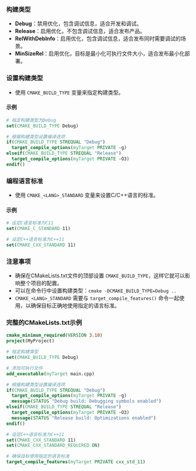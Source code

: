 ﻿### 构建类型
- **Debug**：禁用优化，包含调试信息，适合开发和调试。
- **Release**：启用优化，不包含调试信息，适合发布产品。
- **RelWithDebInfo**：启用优化，包含调试信息，适合发布同时需要调试的场景。
- **MinSizeRel**：启用优化，目标是最小化可执行文件大小，适合发布最小化部署。

### 设置构建类型
- 使用 `CMAKE_BUILD_TYPE` 变量来指定构建类型。

#### 示例
```cmake
# 指定构建类型为Debug
set(CMAKE_BUILD_TYPE Debug)

# 根据构建类型设置编译选项
if(CMAKE_BUILD_TYPE STREQUAL "Debug")
  target_compile_options(myTarget PRIVATE -g)
elseif(CMAKE_BUILD_TYPE STREQUAL "Release")
  target_compile_options(myTarget PRIVATE -O3)
endif()
```

### 编程语言标准
- 使用 `CMAKE_<LANG>_STANDARD` 变量来设置C/C++语言的标准。

#### 示例
```cmake
# 设定C语言标准为C11
set(CMAKE_C_STANDARD 11)

# 设定C++语言标准为C++11
set(CMAKE_CXX_STANDARD 11)
```

### 注意事项
- 确保在CMakeLists.txt文件的顶部设置 `CMAKE_BUILD_TYPE`，这样它就可以影响整个项目的配置。
- 可以在命令行中设置构建类型：`cmake -DCMAKE_BUILD_TYPE=Debug ..`
- `CMAKE_<LANG>_STANDARD` 需要与 `target_compile_features()` 命令一起使用，以确保目标正确地使用指定的语言标准。

### 完整的CMakeLists.txt示例
```cmake
cmake_minimum_required(VERSION 3.10)
project(MyProject)

# 指定构建类型
set(CMAKE_BUILD_TYPE Debug)

# 添加可执行文件
add_executable(myTarget main.cpp)

# 根据构建类型设置编译选项
if(CMAKE_BUILD_TYPE STREQUAL "Debug")
  target_compile_options(myTarget PRIVATE -g)
  message(STATUS "Debug build: Debugging symbols enabled")
elseif(CMAKE_BUILD_TYPE STREQUAL "Release")
  target_compile_options(myTarget PRIVATE -O3)
  message(STATUS "Release build: Optimizations enabled")
endif()

# 设定C++语言标准为C++11
set(CMAKE_CXX_STANDARD 11)
set(CMAKE_CXX_STANDARD_REQUIRED ON)

# 确保目标使用指定的语言标准
target_compile_features(myTarget PRIVATE cxx_std_11)
```
